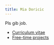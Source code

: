 ```yaml
---
title: Mia Doricic
---
```


Pls gib job.


- [Curriculum vitae](files/resume.pdf)
- [Free-time projects](https://yannolle.itch.io)
